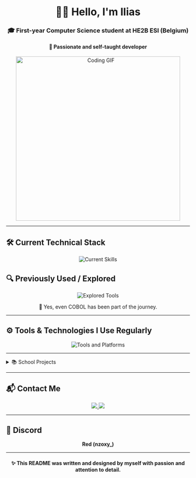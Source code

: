 <h1 align="center">👨‍💻 Hello, I'm Ilias</h1>

<h3 align="center">🎓 First-year Computer Science student at HE2B ESI (Belgium)</h3>
<h4 align="center">🧠 Passionate and self-taught developer</h4>

<p align="center">
  <img src="https://media4.giphy.com/media/v1.Y2lkPTc5MGI3NjExNHFoN2F1eTM1ZjY5NWYyMDhyYmZ2cGVjamp6aXdvMGZuaDcwMTgxZSZlcD12MV9pbnRlcm5hbF9naWZfYnlfaWQmY3Q9Zw/ZYZEFjLzOV3fq/giphy.gif" width="450" alt="Coding GIF" />
</p>

---

## 🛠️ Current Technical Stack

<p align="center">
  <img src="https://skillicons.dev/icons?i=html,css,js,java,python" alt="Current Skills" />
</p>

## 🔍 Previously Used / Explored

<p align="center">
  <img src="https://skillicons.dev/icons?i=php,arduino,blender,cs,figma" alt="Explored Tools" />
</p>

<p align="center">
  💾 Yes, even COBOL has been part of the journey.
</p>

---

## ⚙️ Tools & Technologies I Use Regularly

<p align="center">
  <img src="https://skillicons.dev/icons?i=discord,gmail,git,gitlab,github,idea,notion,pr,vscode" alt="Tools and Platforms" />
</p>

---

<details>
<summary>📚 School Projects</summary>

<br/>

<p align="center">
  <a href="https://mytube-ui-clone.netlify.app" target="_blank">📁 Project 1 – YouTube Clone (HTML/CSS/JS)</a><br/>
  <a href="#" target="_blank">📁 Project 2 – ....</a><br/>
  <a href="#" target="_blank">📁 Project 3 – ....</a>
</p>

</details>

---

## 📬 Contact Me

<p align="center">
  <a href="mailto:rayanelhajjami86@gmail.com">
    <img src="https://img.shields.io/badge/Gmail-D14836?logo=gmail&logoColor=white" />
  </a>
  <a href="https://github.com/redd-web">
    <img src="https://img.shields.io/badge/GitHub-100000?logo=github&logoColor=white" />
  </a>
</p>

---

## 💬 Discord
<p align="center">
  <b>Red (nzoxy_)</b><br>
</p>

---

<h4 align="center">✨ This README was written and designed by myself with passion and attention to detail.</h4>
